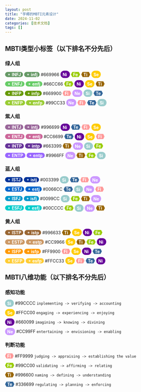 ```yaml
---
layout: post
title: "芋椰的MBTI元素设计"
date: 2024-11-02
categories: [技术文档]
tags: []  
---
```


## MBTI类型小标签（以下排名不分先后）

### 绿人组

<span style="background: #669966; color: white; padding: 0 0.5em; border-radius: 1em"><b>⚬ INFJ</b></span>
<span style="background: #669966; color: white; padding: 0 0.5em; border-radius: 1em"><b>⚬ infj</b></span>
&#35;669966
<span class="Ni" style="background: #660099; color: white; padding: 0.25em 0.5em; border-radius: 1em"><b>Ni </b></span>
<span class="Fe" style="background-color: #99CC00; color: white; clip-path: polygon(100% 50%, 85% 100%, 15% 100%, 0% 50%, 15% 0%, 85% 0%); display: inline-block; align-items: center; justify-content: center; padding: 0 0.5em"><b>Fe</b></span>
<span class="Ti" style="background-color: #996600; color: white; clip-path: polygon(100% 50%, 85% 100%, 15% 100%, 0% 50%, 15% 0%, 85% 0%); display: inline-block; align-items: center; justify-content: center; padding: 0 0.5em"><b>Ti </b></span>
<span class="Se" style="background: #FFCC00; color: white; padding: 0.25em 0.5em; border-radius: 1em"><b>Se</b></span>

<span style="background: #66CC66; color: white; padding: 0 0.5em; border-radius: 1em"><b>⚬ ENFJ</b></span>
<span style="background: #66CC66; color: white; padding: 0 0.5em; border-radius: 1em"><b>⚬ enfj</b></span>
&#35;66CC66
<span class="Fe" style="background-color: #99CC00; color: white; clip-path: polygon(100% 50%, 85% 100%, 15% 100%, 0% 50%, 15% 0%, 85% 0%); display: inline-block; align-items: center; justify-content: center; padding: 0 0.5em"><b>Fe</b></span>
<span class="Ni" style="background: #660099; color: white; padding: 0.25em 0.5em; border-radius: 1em"><b>Ni </b></span>
<span class="Se" style="background: #FFCC00; color: white; padding: 0.25em 0.5em; border-radius: 1em"><b>Se</b></span>
<span class="Ti" style="background-color: #996600; color: white; clip-path: polygon(100% 50%, 85% 100%, 15% 100%, 0% 50%, 15% 0%, 85% 0%); display: inline-block; align-items: center; justify-content: center; padding: 0 0.5em"><b>Ti </b></span>

<span style="background: #669900; color: white; padding: 0 0.5em; border-radius: 1em"><b>⚬ INFP</b></span>
<span style="background: #669900; color: white; padding: 0 0.5em; border-radius: 1em"><b>⚬ infp</b></span>
&#35;669900
<span class="Fi" style="background-color: #FF9999; color: white; clip-path: polygon(100% 50%, 85% 100%, 15% 100%, 0% 50%, 15% 0%, 85% 0%); display: inline-block; align-items: center; justify-content: center; padding: 0 0.5em"><b>Fi </b></span>
<span class="Ne" style="background: #CC99FF; color: white; padding: 0.25em 0.5em; border-radius: 1em"><b>Ne</b></span>
<span class="Si" style="background: #99CCCC; color: white; padding: 0.25em 0.5em; border-radius: 1em"><b>Si </b></span>
<span class="Te" style="background-color: #336699; color: white; clip-path: polygon(100% 50%, 85% 100%, 15% 100%, 0% 50%, 15% 0%, 85% 0%); display: inline-block; align-items: center; justify-content: center; padding: 0 0.5em"><b>Te</b></span>

<span style="background: #99CC33; color: white; padding: 0 0.5em; border-radius: 1em"><b>⚬ ENFP</b></span>
<span style="background: #99CC33; color: white; padding: 0 0.5em; border-radius: 1em"><b>⚬ enfp</b></span>
&#35;99CC33
<span class="Ne" style="background: #CC99FF; color: white; padding: 0.25em 0.5em; border-radius: 1em"><b>Ne</b></span>
<span class="Fi" style="background-color: #FF9999; color: white; clip-path: polygon(100% 50%, 85% 100%, 15% 100%, 0% 50%, 15% 0%, 85% 0%); display: inline-block; align-items: center; justify-content: center; padding: 0 0.5em"><b>Fi </b></span>
<span class="Te" style="background-color: #336699; color: white; clip-path: polygon(100% 50%, 85% 100%, 15% 100%, 0% 50%, 15% 0%, 85% 0%); display: inline-block; align-items: center; justify-content: center; padding: 0 0.5em"><b>Te</b></span>
<span class="Si" style="background: #99CCCC; color: white; padding: 0.25em 0.5em; border-radius: 1em"><b>Si </b></span>

### 紫人组

<span style="background: #996699; color: white; padding: 0 0.5em; border-radius: 1em"><b>⚬ INTJ</b></span>
<span style="background: #996699; color: white; padding: 0 0.5em; border-radius: 1em"><b>⚬ intj</b></span>
&#35;996699
<span class="Ni" style="background: #660099; color: white; padding: 0.25em 0.5em; border-radius: 1em"><b>Ni </b></span>
<span class="Te" style="background-color: #336699; color: white; clip-path: polygon(100% 50%, 85% 100%, 15% 100%, 0% 50%, 15% 0%, 85% 0%); display: inline-block; align-items: center; justify-content: center; padding: 0 0.5em"><b>Te</b></span>
<span class="Fi" style="background-color: #FF9999; color: white; clip-path: polygon(100% 50%, 85% 100%, 15% 100%, 0% 50%, 15% 0%, 85% 0%); display: inline-block; align-items: center; justify-content: center; padding: 0 0.5em"><b>Fi </b></span>
<span class="Se" style="background: #FFCC00; color: white; padding: 0.25em 0.5em; border-radius: 1em"><b>Se</b></span>

<span style="background: #CC6699; color: white; padding: 0 0.5em; border-radius: 1em"><b>⚬ ENTJ</b></span>
<span style="background: #CC6699; color: white; padding: 0 0.5em; border-radius: 1em"><b>⚬ entj</b></span>
&#35;CC6699
<span class="Te" style="background-color: #336699; color: white; clip-path: polygon(100% 50%, 85% 100%, 15% 100%, 0% 50%, 15% 0%, 85% 0%); display: inline-block; align-items: center; justify-content: center; padding: 0 0.5em"><b>Te</b></span>
<span class="Ni" style="background: #660099; color: white; padding: 0.25em 0.5em; border-radius: 1em"><b>Ni </b></span>
<span class="Se" style="background: #FFCC00; color: white; padding: 0.25em 0.5em; border-radius: 1em"><b>Se</b></span>
<span class="Fi" style="background-color: #FF9999; color: white; clip-path: polygon(100% 50%, 85% 100%, 15% 100%, 0% 50%, 15% 0%, 85% 0%); display: inline-block; align-items: center; justify-content: center; padding: 0 0.5em"><b>Fi </b></span>

<span style="background: #663399; color: white; padding: 0 0.5em; border-radius: 1em"><b>⚬ INTP</b></span>
<span style="background: #663399; color: white; padding: 0 0.5em; border-radius: 1em"><b>⚬ intp</b></span>
&#35;663399
<span class="Ti" style="background-color: #996600; color: white; clip-path: polygon(100% 50%, 85% 100%, 15% 100%, 0% 50%, 15% 0%, 85% 0%); display: inline-block; align-items: center; justify-content: center; padding: 0 0.5em"><b>Ti </b></span>
<span class="Ne" style="background: #CC99FF; color: white; padding: 0.25em 0.5em; border-radius: 1em"><b>Ne</b></span>
<span class="Si" style="background: #99CCCC; color: white; padding: 0.25em 0.5em; border-radius: 1em"><b>Si </b></span>
<span class="Fe" style="background-color: #99CC00; color: white; clip-path: polygon(100% 50%, 85% 100%, 15% 100%, 0% 50%, 15% 0%, 85% 0%); display: inline-block; align-items: center; justify-content: center; padding: 0 0.5em"><b>Fe</b></span>

<span style="background: #9966FF; color: white; padding: 0 0.5em; border-radius: 1em"><b>⚬ ENTP</b></span>
<span style="background: #9966FF; color: white; padding: 0 0.5em; border-radius: 1em"><b>⚬ entp</b></span>
&#35;9966FF
<span class="Ne" style="background: #CC99FF; color: white; padding: 0.25em 0.5em; border-radius: 1em"><b>Ne</b></span>
<span class="Ti" style="background-color: #996600; color: white; clip-path: polygon(100% 50%, 85% 100%, 15% 100%, 0% 50%, 15% 0%, 85% 0%); display: inline-block; align-items: center; justify-content: center; padding: 0 0.5em"><b>Ti </b></span>
<span class="Fe" style="background-color: #99CC00; color: white; clip-path: polygon(100% 50%, 85% 100%, 15% 100%, 0% 50%, 15% 0%, 85% 0%); display: inline-block; align-items: center; justify-content: center; padding: 0 0.5em"><b>Fe</b></span>
<span class="Si" style="background: #99CCCC; color: white; padding: 0.25em 0.5em; border-radius: 1em"><b>Si </b></span>

### 蓝人组

<span style="background: #003399; color: white; padding: 0 0.5em; border-radius: 1em"><b>⚬ ISTJ</b></span>
<span style="background: #003399; color: white; padding: 0 0.5em; border-radius: 1em"><b>⚬ istj</b></span>
&#35;003399
<span class="Si" style="background: #99CCCC; color: white; padding: 0.25em 0.5em; border-radius: 1em"><b>Si </b></span>
<span class="Te" style="background-color: #336699; color: white; clip-path: polygon(100% 50%, 85% 100%, 15% 100%, 0% 50%, 15% 0%, 85% 0%); display: inline-block; align-items: center; justify-content: center; padding: 0 0.5em"><b>Te</b></span>
<span class="Fi" style="background-color: #FF9999; color: white; clip-path: polygon(100% 50%, 85% 100%, 15% 100%, 0% 50%, 15% 0%, 85% 0%); display: inline-block; align-items: center; justify-content: center; padding: 0 0.5em"><b>Fi </b></span>
<span class="Ne" style="background: #CC99FF; color: white; padding: 0.25em 0.5em; border-radius: 1em"><b>Ne</b></span>

<span style="background: #0066CC; color: white; padding: 0 0.5em; border-radius: 1em"><b>⚬ ESTJ</b></span>
<span style="background: #0066CC; color: white; padding: 0 0.5em; border-radius: 1em"><b>⚬ estj</b></span>
&#35;0066CC
<span class="Te" style="background-color: #336699; color: white; clip-path: polygon(100% 50%, 85% 100%, 15% 100%, 0% 50%, 15% 0%, 85% 0%); display: inline-block; align-items: center; justify-content: center; padding: 0 0.5em"><b>Te</b></span>
<span class="Si" style="background: #99CCCC; color: white; padding: 0.25em 0.5em; border-radius: 1em"><b>Si </b></span>
<span class="Ne" style="background: #CC99FF; color: white; padding: 0.25em 0.5em; border-radius: 1em"><b>Ne</b></span>
<span class="Fi" style="background-color: #FF9999; color: white; clip-path: polygon(100% 50%, 85% 100%, 15% 100%, 0% 50%, 15% 0%, 85% 0%); display: inline-block; align-items: center; justify-content: center; padding: 0 0.5em"><b>Fi </b></span>

<span style="background: #0099CC; color: white; padding: 0 0.5em; border-radius: 1em"><b>⚬ ISFJ</b></span>
<span style="background: #0099CC; color: white; padding: 0 0.5em; border-radius: 1em"><b>⚬ isfj</b></span>
&#35;0099CC
<span class="Si" style="background: #99CCCC; color: white; padding: 0.25em 0.5em; border-radius: 1em"><b>Si </b></span>
<span class="Fe" style="background-color: #99CC00; color: white; clip-path: polygon(100% 50%, 85% 100%, 15% 100%, 0% 50%, 15% 0%, 85% 0%); display: inline-block; align-items: center; justify-content: center; padding: 0 0.5em"><b>Fe</b></span>
<span class="Ti" style="background-color: #996600; color: white; clip-path: polygon(100% 50%, 85% 100%, 15% 100%, 0% 50%, 15% 0%, 85% 0%); display: inline-block; align-items: center; justify-content: center; padding: 0 0.5em"><b>Ti </b></span>
<span class="Ne" style="background: #CC99FF; color: white; padding: 0.25em 0.5em; border-radius: 1em"><b>Ne</b></span>

<span style="background: #00CCCC; color: white; padding: 0 0.5em; border-radius: 1em"><b>⚬ ESFJ</b></span>
<span style="background: #00CCCC; color: white; padding: 0 0.5em; border-radius: 1em"><b>⚬ esfj</b></span>
&#35;00CCCC
<span class="Fe" style="background-color: #99CC00; color: white; clip-path: polygon(100% 50%, 85% 100%, 15% 100%, 0% 50%, 15% 0%, 85% 0%); display: inline-block; align-items: center; justify-content: center; padding: 0 0.5em"><b>Fe</b></span>
<span class="Si" style="background: #99CCCC; color: white; padding: 0.25em 0.5em; border-radius: 1em"><b>Si </b></span>
<span class="Ne" style="background: #CC99FF; color: white; padding: 0.25em 0.5em; border-radius: 1em"><b>Ne</b></span>
<span class="Ti" style="background-color: #996600; color: white; clip-path: polygon(100% 50%, 85% 100%, 15% 100%, 0% 50%, 15% 0%, 85% 0%); display: inline-block; align-items: center; justify-content: center; padding: 0 0.5em"><b>Ti </b></span>

### 黄人组

<span style="background: #996633; color: white; padding: 0 0.5em; border-radius: 1em"><b>⚬ ISTP</b></span>
<span style="background: #996633; color: white; padding: 0 0.5em; border-radius: 1em"><b>⚬ istp</b></span>
&#35;996633
<span class="Ti" style="background-color: #996600; color: white; clip-path: polygon(100% 50%, 85% 100%, 15% 100%, 0% 50%, 15% 0%, 85% 0%); display: inline-block; align-items: center; justify-content: center; padding: 0 0.5em"><b>Ti </b></span>
<span class="Se" style="background: #FFCC00; color: white; padding: 0.25em 0.5em; border-radius: 1em"><b>Se</b></span>
<span class="Ni" style="background: #660099; color: white; padding: 0.25em 0.5em; border-radius: 1em"><b>Ni </b></span>
<span class="Fe" style="background-color: #99CC00; color: white; clip-path: polygon(100% 50%, 85% 100%, 15% 100%, 0% 50%, 15% 0%, 85% 0%); display: inline-block; align-items: center; justify-content: center; padding: 0 0.5em"><b>Fe</b></span>

<span style="background: #CC9966; color: white; padding: 0 0.5em; border-radius: 1em"><b>⚬ ESTP</b></span>
<span style="background: #CC9966; color: white; padding: 0 0.5em; border-radius: 1em"><b>⚬ estp</b></span>
&#35;CC9966
<span class="Se" style="background: #FFCC00; color: white; padding: 0.25em 0.5em; border-radius: 1em"><b>Se</b></span>
<span class="Ti" style="background-color: #996600; color: white; clip-path: polygon(100% 50%, 85% 100%, 15% 100%, 0% 50%, 15% 0%, 85% 0%); display: inline-block; align-items: center; justify-content: center; padding: 0 0.5em"><b>Ti </b></span>
<span class="Fe" style="background-color: #99CC00; color: white; clip-path: polygon(100% 50%, 85% 100%, 15% 100%, 0% 50%, 15% 0%, 85% 0%); display: inline-block; align-items: center; justify-content: center; padding: 0 0.5em"><b>Fe</b></span>
<span class="Ni" style="background: #660099; color: white; padding: 0.25em 0.5em; border-radius: 1em"><b>Ni </b></span>

<span style="background: #FF9900; color: white; padding: 0 0.5em; border-radius: 1em"><b>⚬ ISFP</b></span>
<span style="background: #FF9900; color: white; padding: 0 0.5em; border-radius: 1em"><b>⚬ isfp</b></span>
&#35;FF9900
<span class="Fi" style="background-color: #FF9999; color: white; clip-path: polygon(100% 50%, 85% 100%, 15% 100%, 0% 50%, 15% 0%, 85% 0%); display: inline-block; align-items: center; justify-content: center; padding: 0 0.5em"><b>Fi </b></span>
<span class="Se" style="background: #FFCC00; color: white; padding: 0.25em 0.5em; border-radius: 1em"><b>Se</b></span>
<span class="Ni" style="background: #660099; color: white; padding: 0.25em 0.5em; border-radius: 1em"><b>Ni </b></span>
<span class="Te" style="background-color: #336699; color: white; clip-path: polygon(100% 50%, 85% 100%, 15% 100%, 0% 50%, 15% 0%, 85% 0%); display: inline-block; align-items: center; justify-content: center; padding: 0 0.5em"><b>Te</b></span>

<span style="background: #FFCC33; color: white; padding: 0 0.5em; border-radius: 1em"><b>⚬ ESFP</b></span>
<span style="background: #FFCC33; color: white; padding: 0 0.5em; border-radius: 1em"><b>⚬ esfp</b></span>
&#35;FFCC33
<span class="Se" style="background: #FFCC00; color: white; padding: 0.25em 0.5em; border-radius: 1em"><b>Se</b></span>
<span class="Fi" style="background-color: #FF9999; color: white; clip-path: polygon(100% 50%, 85% 100%, 15% 100%, 0% 50%, 15% 0%, 85% 0%); display: inline-block; align-items: center; justify-content: center; padding: 0 0.5em"><b>Fi </b></span>
<span class="Te" style="background-color: #336699; color: white; clip-path: polygon(100% 50%, 85% 100%, 15% 100%, 0% 50%, 15% 0%, 85% 0%); display: inline-block; align-items: center; justify-content: center; padding: 0 0.5em"><b>Te</b></span>
<span class="Ni" style="background: #660099; color: white; padding: 0.25em 0.5em; border-radius: 1em"><b>Ni </b></span>

## MBTI八维功能（以下排名不分先后）

### 感知功能

<span class="Si" style="background: #99CCCC; color: white; padding: 0.25em 0.5em; border-radius: 1em"><b>Si </b></span>
&#35;99CCCC `inplementing -> verifying -> accounting`

<span class="Se" style="background: #FFCC00; color: white; padding: 0.25em 0.5em; border-radius: 1em"><b>Se</b></span>
&#35;FFCC00 `engaging -> experiencing -> enjoying`

<span class="Ni" style="background: #660099; color: white; padding: 0.25em 0.5em; border-radius: 1em"><b>Ni </b></span>
&#35;660099 `imagining -> knowing -> divining`

<span class="Ne" style="background: #CC99FF; color: white; padding: 0.25em 0.5em; border-radius: 1em"><b>Ne</b></span>
&#35;CC99FF `entertaining -> envisioning -> enabling`

### 判断功能

<span class="Fi" style="background-color: #FF9999; color: white; clip-path: polygon(100% 50%, 85% 100%, 15% 100%, 0% 50%, 15% 0%, 85% 0%); display: inline-block; align-items: center; justify-content: center; padding: 0 0.5em"><b>Fi </b></span>
<span style="display: inline-block">&#35;FF9999</span> `judging -> appraising -> establishing the value`

<span class="Fe" style="background-color: #99CC00; color: white; clip-path: polygon(100% 50%, 85% 100%, 15% 100%, 0% 50%, 15% 0%, 85% 0%); display: inline-block; align-items: center; justify-content: center; padding: 0 0.5em"><b>Fe</b></span>
<span style="display: inline-block">&#35;99CC00</span> `validating -> affirming -> relating`

<span class="Ti" style="background-color: #996600; color: white; clip-path: polygon(100% 50%, 85% 100%, 15% 100%, 0% 50%, 15% 0%, 85% 0%); display: inline-block; align-items: center; justify-content: center; padding: 0 0.5em"><b>Ti </b></span>
<span style="display: inline-block">&#35;996600</span> `naming -> defining -> understanding`

<span class="Te" style="background-color: #336699; color: white; clip-path: polygon(100% 50%, 85% 100%, 15% 100%, 0% 50%, 15% 0%, 85% 0%); display: inline-block; align-items: center; justify-content: center; padding: 0 0.5em"><b>Te</b></span>
<span style="display: inline-block">&#35;336699</span> `regulating -> planning -> enforcing`
